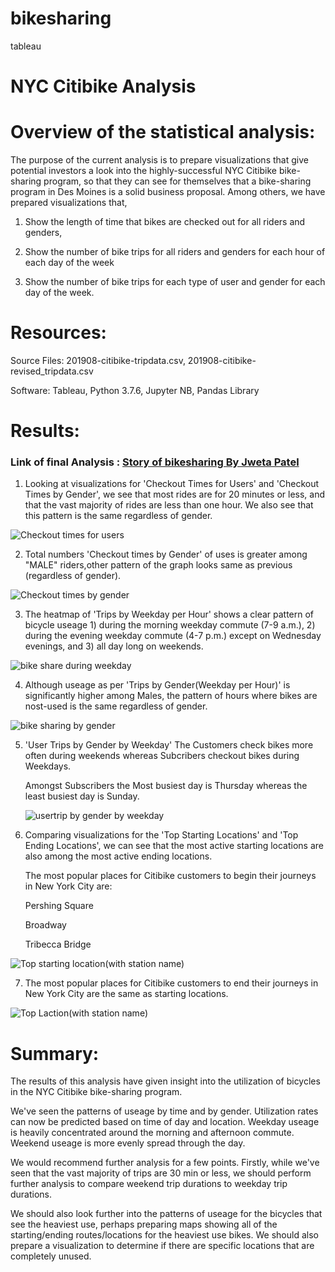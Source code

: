 # bikesharing
tableau

# NYC Citibike Analysis




# Overview of the statistical analysis:

The purpose of the current analysis is to prepare visualizations that give potential investors a look into the highly-successful NYC Citibike bike-sharing program, so that they can see for themselves that a bike-sharing program in Des Moines is a solid business proposal. Among others, we have prepared visualizations that,

1) Show the length of time that bikes are checked out for all riders and genders,

2) Show the number of bike trips for all riders and genders for each hour of each day of the week

3) Show the number of bike trips for each type of user and gender for each day of the week.

# Resources:

Source Files: 201908-citibike-tripdata.csv, 201908-citibike-revised_tripdata.csv

Software: Tableau, Python 3.7.6, Jupyter NB, Pandas Library

# Results:

### Link of final Analysis : [Story of bikesharing By Jweta Patel](https://public.tableau.com/app/profile/jweta.patel/viz/NewYork_Citibike/NewYorkCitibike-Story)

1. Looking at visualizations for 'Checkout Times for Users' and 'Checkout Times by Gender', we see that most rides are for 20 minutes or less, and that the vast majority of rides are less than one hour. We also see that this pattern is the same regardless of gender.

![Checkout times for users](https://user-images.githubusercontent.com/96400887/180027197-bf48a960-235f-4254-a4a0-d1085685a9d3.png)

2. Total numbers 'Checkout times by Gender' of uses is greater among "MALE" riders,other pattern of the graph looks same as previous (regardless of gender).

![Checkout times by gender](https://user-images.githubusercontent.com/96400887/180030795-23fc5f5d-3ff6-4439-806e-76943c632fb9.png)

3. The heatmap of 'Trips by Weekday per Hour' shows a clear pattern of bicycle useage 1) during the morning weekday commute (7-9 a.m.), 2) during the evening weekday commute (4-7 p.m.) except on Wednesday evenings, and 3) all day long on weekends.

![bike share during weekday](https://user-images.githubusercontent.com/96400887/180031521-f74fb062-8309-46f8-81dc-314b5386c925.png)

4. Although useage as per 'Trips by Gender(Weekday per Hour)' is significantly higher among Males, the pattern of hours where bikes are nost-used is the same regardless of gender.

![bike sharing by gender](https://user-images.githubusercontent.com/96400887/180031733-8917d2c8-c267-48d0-b339-860b097a8ee4.png)

5. 'User Trips by Gender by Weekday' The Customers check bikes more often during weekends whereas Subcribers checkout bikes during Weekdays.
 
   Amongst Subscribers the Most busiest day is Thursday whereas the least busiest day is Sunday.

 
   ![usertrip by gender by weekday](https://user-images.githubusercontent.com/96400887/180031970-8d3d9404-7c6f-4527-bd16-4fe36eaff275.png)
 
 6. Comparing visualizations for the 'Top Starting Locations' and 'Top Ending Locations', we can see that the most active starting locations are also among the most active ending locations.
 
    The most popular places for Citibike customers to begin their journeys in New York City are:

    Pershing Square
    
    Broadway
    
    Tribecca Bridge
    
 ![Top starting location(with station name)](https://user-images.githubusercontent.com/96400887/180032698-92b53dce-b6fe-4e0f-8f8a-81b2537150b2.png)
 
 7. The most popular places for Citibike customers to end their journeys in New York City are the same as starting locations.
 
 ![Top Laction(with station name)](https://user-images.githubusercontent.com/96400887/180032733-c116a490-e1ec-4c64-b913-ff88e3e9d8bc.png)
 
 
 # Summary:
 
 The results of this analysis have given insight into the utilization of bicycles in the NYC Citibike bike-sharing program. 
 
 We've seen the patterns of useage by time and by gender. Utilization rates can now be predicted based on time of day and location. 
 Weekday useage is heavily concentrated around the morning and afternoon commute. Weekend useage is more evenly spread through the day. 
 
 We would recommend further analysis for a few points. Firstly, while we've seen that the vast majority of trips are 30 min or less, we should perform further analysis to compare weekend trip durations to weekday trip durations. 
 
 We should also look further into the patterns of useage for the bicycles that see the heaviest use, perhaps preparing maps showing all of the starting/ending routes/locations for the heaviest use bikes. We should also prepare a visualization to determine if there are specific locations that are completely unused.
 
 


 
 
   

   
   










